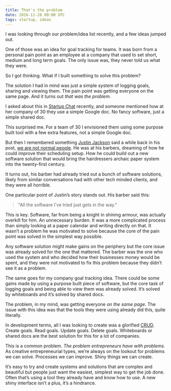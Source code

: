 ```yaml
---
title: That's the problem
date: 2016-11-28 00:00 UTC
tags: startup, ideas
---
```


I was looking through our problem/idea list recently, and a few ideas jumped out.

One of those was an idea for goal tracking for teams. It was born from a personal pain point as an employee at a company that used to set short, medium and long term goals. The only issue was, they never told us what they were.

So I got thinking. What if I built something to solve this problem?

The solution I had in mind was just a simple system of logging goals, sharing and viewing them. The pain point was getting everyone on the same page. And it turns out _that was the problem._

I asked about this in [Startup Chat](http://startupfoundation.co/hashtag_startup/) recently, and someone mentioned how at her company of 30 they use a simple Google doc. No fancy software, just a simple shared doc.

This surprised me. For a team of 30 I envisioned them using some purpose built tool with a few extra features, not a simple Google doc.

But then I remembered something [Justin Jackson](https://twitter.com/mijustin) said a while back in his post, [we are not normal people](https://justinjackson.ca/we-are-not-normal-people/). He was at his barbers, dreaming of how he could improve their scheduling setup. How he could build out a new software solution that would bring the hairdressers archaic paper system into the twenty-first century.

It turns out, his barber had already tried out a bunch of software solutions, likely from similar conversations had with other tech minded clients, and they were all horrible.

One particular point of Justin’s story stands out. His barber said this:

> &quot;All the software I’ve tried just gets in the way.&quot;

This is key. Software, far from being a knight in shining armour, was actually overkill for him. An unnecessary burden. It was a more complicated process than simply looking at a paper calendar and writing directly on that. It wasn’t a problem he was motivated to solve because the core of the pain point was solved in the simplest way possible.

Any software solution might make gains on the periphery but the core issue was already solved for the one that mattered. The barber was the one who used the system and who decided how their businesses money would be spent, and they were not motivated to fix this problem because they didn’t see it as a problem.

The same goes for my company goal tracking idea. There could be some gains made by using a purpose built piece of software, but the core task of logging goals and being able to view them was already solved. It’s solved by whiteboards and it’s solved by shared docs.

The problem, in my mind, was getting everyone _on the same page._ The issue with this idea was that the tools they were using already did this, quite literally.

In development terms, all I was looking to create was a glorified [CRUD](https://en.wikipedia.org/wiki/Create,_read,_update_and_delete). Create goals. Read goals. Update goals. Delete goals. Whiteboards or shared docs are the best solution for this for a lot of companies.

This is a common problem. _The problem entrepreneurs have with problems._ As creative entrepreneurial types, we’re always on the lookout for problems we can solve. Processes we can improve. Shiny things we can create.

It’s easy to try and create systems and solutions that are complex and beautiful but people just want the easiest, simplest way to get the job done. Often that’s using a tool they already have and know how to use. A new shiny interface isn’t a plus, it’s a hindrance.
